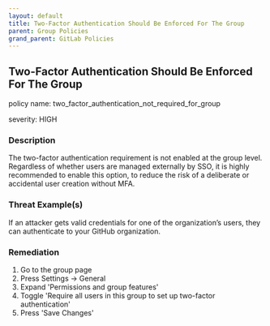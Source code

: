 ```yaml
---
layout: default
title: Two-Factor Authentication Should Be Enforced For The Group
parent: Group Policies
grand_parent: GitLab Policies
---
```



## Two-Factor Authentication Should Be Enforced For The Group
policy name: two_factor_authentication_not_required_for_group

severity: HIGH

### Description
The two-factor authentication requirement is not enabled at the group level. Regardless of whether users are managed externally by SSO, it is highly recommended to enable this option, to reduce the risk of a deliberate or accidental user creation without MFA.

### Threat Example(s)
If an attacker gets valid credentials for one of the organization’s users, they can authenticate to your GitHub organization.



### Remediation
1. Go to the group page
2. Press Settings -> General
3. Expand 'Permissions and group features'
4. Toggle 'Require all users in this group to set up two-factor authentication'
5. Press 'Save Changes'



